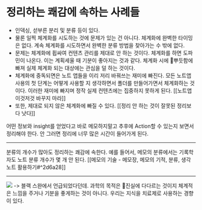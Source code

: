 # 정리하는 쾌감에 속하는 사례들
- 인덱싱, 섣부른 분리 및 분류 등이 있다.
- 물론 일찍 체계화를 시도하는 것에 문제가 있는 건 아니다. 체계화에 완벽한 타이밍은 없다. 계속 체계화를 시도하면서 완벽한 분류 방법을 찾아가는 수 밖에 없다.
- 문제는 체계화에 휩싸여 컨텐츠 관리를 제대로 안 하는 것이다. 체계화를 하면 도파민이 나온다. 이는 계획세울 때 기분이 좋아지는 것과 같다. 체계화 시에 뿌듯함에 빠져 실제 체계화 되는 대상에는 관심을 덜 하는 것이다.
- 체계화에 중독되면은 노트 앱들을 이리 저리 바꿔쓰는 재미에 빠진다. 모든 노트앱 사용의 첫 단계는 어떻게 사용할 지 생각하면서 폴더를 만들어가면서 체계화하는 것이다. 이러한 재미에 빠지며 정작 실제 컨텐츠에는 집중하지 못하게 된다. [[노트앱 이것저것 바꾸지 마라]]
- 또한, 제대로 되지 않은 체계화에 빠질 수 있다. [[정리 안 하는 것이 잘못된 정리보다 낫다]]

어떤 정보와 insight를 얻었다고 바로 메모하지말고 추후에 Action할 수 있는지 보면서 정리해야 한다. 안 그러면 정리에 너무 많은 시간이 들어가게 된다.


---
분류의 개수가 많아도 정리하는 쾌감에 속한다. 예를 들어서, 메모의 분류에서는 기록학자도 노트 분류 개수가 몇 개 안 된다. [[메모의 기술 - 메모장, 메모의 기적, 분류, 생각 노트 활용하기#^2d6a28]] 

---

![](https://www.youtube.com/watch?v=yNiWvBjmIP8)
-> 블랙 스완에서 언급되었다던데. 과학의 목적은 진실에 다다르는 것이지 체계적은 느낌을 주거나 기분을 좋게하는 것이 아니다. 우리는 지식을 치료제로 사용하는 경향이 있다.